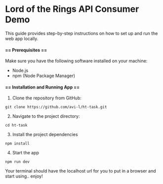 # Lord of the Rings API Consumer Demo

This guide provides step-by-step instructions on how to set up and run the web app locally.

#### == Prerequisites ==

Make sure you have the following software installed on your machine:

- Node.js
- npm (Node Package Manager)

#### == Installation and Running App ==

1. Clone the repository from GitHub:

```
git clone https://github.com/avi-l/ht-task.git
```

2. Navigate to the project directory:

```
cd ht-task
```

3. Install the project dependencies

```
npm install
```

4. Start the app

```
npm run dev
```

Your terminal should have the localhost url for you to put in a browser and start using.. enjoy!
